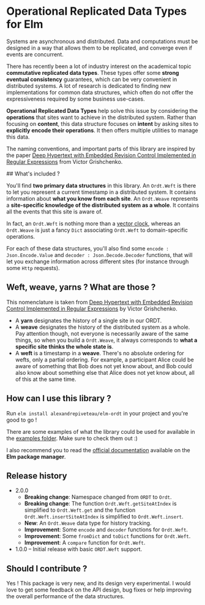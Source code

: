 # Operational Replicated Data Types for Elm

Systems are asynchronous and distributed. Data and computations must be designed in a way that
allows them to be replicated, and converge even if events are concurrent.

There has recently been a lot of industry interest on the academical topic **commutative replicated
data types**. These types offer some **strong eventual consistency** guarantees, which can be very
convenient in distributed systems. A lot of research is dedicated to finding new implementations for
common data structures, which often do not offer the expressiveness required by some business
use-cases.

**Operational Replicated Data Types** help solve this issue by considering the **operations** that
sites want to achieve in the distributed system. Rather than focusing on **content**, this
data structure focuses on **intent** by asking sites to **explicitly encode their operations**. It
then offers multiple utilities to manage this data.

The naming conventions, and important parts of this library are inspired by the paper
[Deep Hypertext with Embedded Revision Control Implemented in Regular Expressions](https://dl.acm.org/citation.cfm?id=1832777)
from Victor Grishchenko.


## What's included ?

You'll find **two primary data structures** in this library. An `Ordt.Weft` is there to let you 
represent a current timestamp in a distributed system. It contains information about **what you know 
from each site**. An `Ordt.Weave` represents a **site-specific knowledge of the distributed system
as a whole**. It contains all the events that this site is aware of.

In fact, an `Ordt.Weft` is nothing more than a [vector clock](https://en.wikipedia.org/wiki/Vector_clock),
whereas an `Ordt.Weave` is just a fancy `Dict` associating `Ordt.Weft` to domain-specific 
operations.

For each of these data structures, you'll also find some `encode : Json.Encode.Value` and
`decoder : Json.Decode.Decoder` functions, that will let you exchange information across
different sites (for instance through some `Http` requests).

## Weft, weave, yarns ? What are those ?

This nomenclature is taken from [Deep Hypertext with Embedded Revision Control Implemented in Regular Expressions](https://dl.acm.org/citation.cfm?id=1832777)
by Victor Grishchenko.

- A **yarn** designates the history of a single site in our ORDT.
- A **weave** designates the history of the distributed system as a whole. Pay attention though, not
  everyone is necessarily aware of the same things, so when you build a `Ordt.Weave`, it always 
  corresponds to **what a specific site thinks the whole state is**.
- A **weft** is a timestamp in a **weave**. There's no absolute ordering for wefts, only a partial
  ordering. For example, a participant Alice could be aware of something that Bob does not yet know
  about, and Bob could also know about something else that Alice does not yet know about, all of
  this at the same time.

## How can I use this library ?

Run `elm install alexandrepiveteau/elm-ordt` in your project and you're good to go !

There are some examples of what the library could be used for available in the [examples folder](tests/Test/Examples/).
Make sure to check them out :)

I also recommend you to read the [official documentation](https://package.elm-lang.org/packages/alexandrepiveteau/elm-ordt/latest/)
available on the **Elm package manager**.

## Release history

* 2.0.0
    * **Breaking change**: Namespace changed from `ORDT` to `Ordt`.
    * **Breaking change**: The function `Ordt.Weft.getSiteAtIndex` is simplified to `Ordt.Weft.get`
        and the function `Ordt.Weft.insertSiteAtIndex` is simplified to `Ordt.Weft.insert`.
    * **New**: An `Ordt.Weave` data type for history tracking.
    * **Improvement**: Some `encode` and `decoder` functions for `Ordt.Weft`.
    * **Improvement**: Some `fromDict` and `toDict` functions for `Ordt.Weft`.
    * **Improvement**: A `compare` function for `Ordt.Weft`.
* 1.0.0 – Initial release with basic `ORDT.Weft` support.

## Should I contribute ?

Yes ! This package is very new, and its design very experimental. I would love to get some
feedback on the API design, bug fixes or help improving the overall performance of the data
structures.